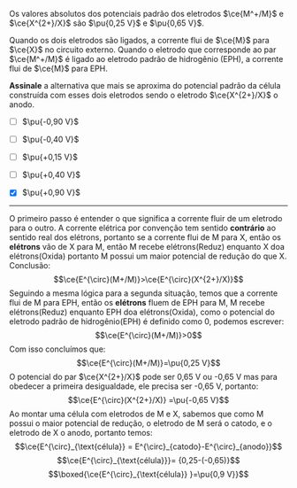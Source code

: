 Os valores absolutos dos potenciais padrão dos eletrodos $\ce{M^+/M}$ e $\ce{X^{2+}/X}$ são $\pu{0,25 V}$ e $\pu{0,65 V}$.

Quando os dois eletrodos são ligados, a corrente flui de $\ce{M}$ para $\ce{X}$ no circuito externo. Quando o eletrodo que corresponde ao par $\ce{M^+/M}$ é ligado ao eletrodo padrão de hidrogênio (EPH), a corrente flui de $\ce{M}$ para EPH.

**Assinale** a alternativa que mais se aproxima do potencial padrão da célula construída com esses dois eletrodos sendo o eletrodo $\ce{X^{2+}/X}$ o anodo.

- [ ] $\pu{-0,90 V}$
- [ ] $\pu{-0,40 V}$
- [ ] $\pu{+0,15 V}$
- [ ] $\pu{+0,40 V}$
- [x] $\pu{+0,90 V}$


---

O primeiro passo é entender o que significa a corrente fluir de um eletrodo para o outro. A corrente elétrica por convenção tem sentido **contrário** ao sentido real dos elétrons, portanto se a corrente flui de M para X, então os **elétrons** vão de X para M, então M recebe elétrons(Reduz) enquanto X doa elétrons(Oxida) portanto M possui um maior potencial de redução do que X.
Conclusão:
$$\ce{E^{\circ}(M+/M)}>\ce{E^{\circ}(X^{2+}/X)}$$
Seguindo a mesma lógica para a segunda situação, temos que a corrente flui de M para EPH, então os **elétrons** fluem de EPH para M, M recebe elétrons(Reduz) enquanto EPH doa elétrons(Oxida), como o potencial do eletrodo padrão de hidrogênio(EPH) é definido como 0, podemos escrever:
$$\ce{E^{\circ}(M+/M)}>0$$
Com isso concluímos que:
$$\ce{E^{\circ}(M+/M)}=\pu{0,25 V}$$
O potencial do par $\ce{X^{2+}/X}$ pode ser 0,65 V ou -0,65 V mas para obedecer a primeira desigualdade, ele precisa ser -0,65 V, portanto:
$$\ce{E^{\circ}(X^{2+}/X)} =\pu{-0,65 V}$$
Ao montar uma célula com eletrodos de M e X, sabemos que como M possui o maior potencial de redução, o eletrodo de M será o catodo, e o eletrodo de X o anodo, portanto temos:
$$\ce{E^{\circ}_{\text{célula}} = E^{\circ}_{catodo}-E^{\circ}_{anodo}}$$
$$\ce{E^{\circ}_{\text{célula}}}= {0,25-(-0,65)}$$
$$\boxed{\ce{E^{\circ}_{\text{célula}} }=\pu{0,9 V}}$$

